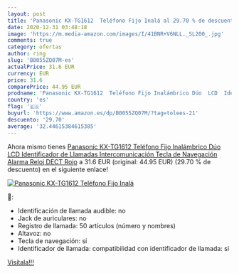 ```yaml
---
layout: post
title: 'Panasonic KX-TG1612  Teléfono Fijo Inalá al 29.70 % de descuento'
date: 2020-12-31 03:48:18
image: 'https://m.media-amazon.com/images/I/41BNR+V6NLL._SL200_.jpg'
comments: true
category: ofertas
author: ring
slug: 'B0055ZQ07M-es'
actualPrice: 31.6 EUR
currency: EUR
price: 31.6
comparePrice: 44.95 EUR
prodname: 'Panasonic KX-TG1612  Teléfono Fijo Inalámbrico Dúo  LCD  Identificador de Llamadas  Intercomunicación  Tecla de Navegación  Alarma  Reloj   DECT  Rojo'
country: 'es'
flag: '🇪🇸'
buyurl: 'https://www.amazon.es/dp/B0055ZQ07M/?tag=tolees-21'
descuento: '29.70'
average: '32.44615384615385'
---
```


Ahora mismo tienes [Panasonic KX-TG1612  Teléfono Fijo Inalámbrico Dúo  LCD  Identificador de Llamadas  Intercomunicación  Tecla de Navegación  Alarma  Reloj   DECT  Rojo](https://www.amazon.es/dp/B0055ZQ07M/?tag=tolees-21) a 31.6 EUR (original: 44.95 EUR) (29.70 %  de descuento) en el siguiente enlace!

[![Panasonic KX-TG1612  Teléfono Fijo Inalá](https://m.media-amazon.com/images/I/41BNR+V6NLL._SL200_.jpg)](https://www.amazon.es/dp/B0055ZQ07M/?tag=tolees-21)

🔎:

- Identificación de llamada audible: no
- Jack de auriculares: no
- Registro de llamada: 50 artículos (número y nombres)
- Altavoz: no
- Tecla de navegación: sí
- Identificador de llamada: compatibilidad con identificador de llamada: sí

[Visítala!!!](https://www.amazon.es/dp/B0055ZQ07M/?tag=tolees-21)
